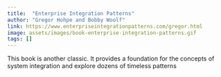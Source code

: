 ```yaml
---
title:  "Enterprise Integration Patterns"
author: "Gregor Hohpe and Bobby Woolf" 
link: https://www.enterpriseintegrationpatterns.com/gregor.html
image: assets/images/book-enterprise-integration-patterns.gif
tags: []
---
```


This book is another classic.  It provides a foundation for the concepts of system integration and explore dozens of timeless patterns